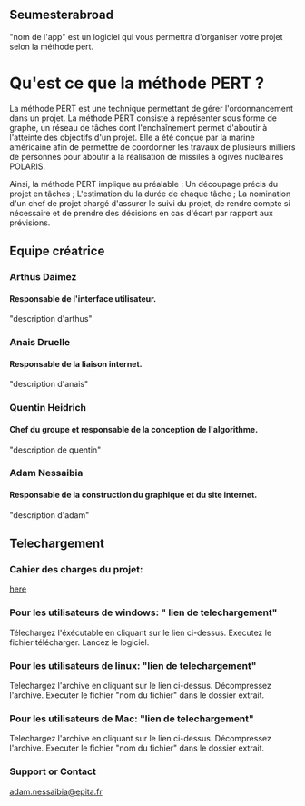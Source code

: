 ## Seumesterabroad

"nom de l'app" est un logiciel qui vous permettra d'organiser votre projet selon la méthode pert.

# Qu'est ce que la méthode PERT ?
La méthode PERT est une technique permettant de gérer l'ordonnancement dans un projet. La méthode PERT consiste à représenter sous forme de graphe, un réseau de tâches dont l'enchaînement permet d'aboutir à l'atteinte des objectifs d'un projet.
Elle a été conçue par la marine américaine afin de permettre de coordonner les travaux de plusieurs milliers de personnes pour aboutir à la réalisation de missiles à ogives nucléaires POLARIS.

Ainsi, la méthode PERT implique au préalable :
Un découpage précis du projet en tâches ;
L'estimation du la durée de chaque tâche ;
La nomination d'un chef de projet chargé d'assurer le suivi du projet, de rendre compte si nécessaire et de prendre des décisions en cas d'écart par rapport aux prévisions.


## Equipe créatrice
### Arthus Daimez
#### Responsable de l'interface utilisateur. 
"description d'arthus"
### Anais Druelle
#### Responsable de la liaison internet. 
"description d'anais"
### Quentin Heidrich
#### Chef du groupe et responsable de la conception de l'algorithme.
"description de quentin"
### Adam Nessaibia
#### Responsable de la construction du graphique et du site internet. 
"description d'adam"

## Telechargement
### Cahier des charges du projet: 
[here](./cahier_des_charges_SEUMester_Abroad.pdf)
### Pour les utilisateurs de windows: " lien de telechargement"
Télechargez l'éxécutable en cliquant sur le lien ci-dessus. Executez le fichier télécharger. Lancez le logiciel.

### Pour les utilisateurs de linux: "lien de telechargement"
Telechargez l'archive en cliquant sur le lien ci-dessus. Décompressez l'archive. Executer le fichier "nom du fichier" dans le dossier extrait.

### Pour les utilisateurs de Mac: "lien de telechargement"
Telechargez l'archive en cliquant sur le lien ci-dessus. Décompressez l'archive. Executer le fichier "nom du fichier" dans le dossier extrait.

### Support or Contact
adam.nessaibia@epita.fr
